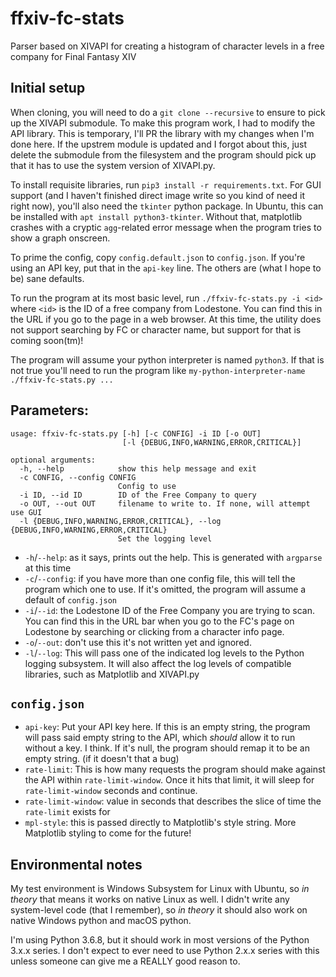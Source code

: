 # ffxiv-fc-stats

Parser based on XIVAPI for creating a histogram of character levels in a free company for Final 
Fantasy XIV

## Initial setup

When cloning, you will need to do a `git clone --recursive` to ensure to pick up the XIVAPI 
submodule.  To make this program work, I had to modify the API library.  This is temporary, I'll PR
the library with my changes when I'm done here.  If the upstrem module is updated and I forgot about
this, just delete the submodule from the filesystem and the program should pick up that it has to 
use the system version of XIVAPI.py.

To install requisite libraries, run `pip3 install -r requirements.txt`.  For GUI support (and I 
haven't finished direct image write so you kind of need it right now), you'll also need the 
`tkinter` python package.  In Ubuntu, this can be installed with `apt install python3-tkinter`.
Without that, matplotlib crashes with a cryptic `agg`-related error message when the program tries
to show a graph onscreen.

To prime the config, copy `config.default.json` to `config.json`.  If you're using an API key, put 
that in the `api-key` line.  The others are (what I hope to be) sane defaults.

To run the program at its most basic level, run `./ffxiv-fc-stats.py -i <id>` where `<id>` is the ID
of a free company from Lodestone.  You can find this in the URL if you go to the page in a web
browser.  At this time, the utility does not support searching by FC or character name, but support
for that is coming soon(tm)!

The program will assume your python interpreter is named `python3`.  If that is not true you'll need
to run the program like `my-python-interpreter-name ./ffxiv-fc-stats.py ...`

## Parameters:

```shell
usage: ffxiv-fc-stats.py [-h] [-c CONFIG] -i ID [-o OUT]
                         [-l {DEBUG,INFO,WARNING,ERROR,CRITICAL}]

optional arguments:
  -h, --help            show this help message and exit
  -c CONFIG, --config CONFIG
                        Config to use
  -i ID, --id ID        ID of the Free Company to query
  -o OUT, --out OUT     filename to write to. If none, will attempt use GUI
  -l {DEBUG,INFO,WARNING,ERROR,CRITICAL}, --log {DEBUG,INFO,WARNING,ERROR,CRITICAL}
                        Set the logging level
```

- `-h`/`--help`: as it says, prints out the help.  This is generated with `argparse` at this time
- `-c`/`--config`: if you have more than one config file, this will tell the program which one to 
use.  If it's omitted, the program will assume a default of `config.json`
- `-i`/`--id`: the Lodestone ID of the Free Company you are trying to scan.  You can find this in 
the URL bar when you go to the FC's page on Lodestone by searching or clicking from a character info
page.
- `-o`/`--out`: don't use this it's not written yet and ignored.
- `-l`/`--log`: This will pass one of the indicated log levels to the Python logging subsystem.
It will also affect the log levels of compatible libraries, such as Matplotlib and XIVAPI.py

## `config.json`

- `api-key`: Put your API key here. If this is an empty string, the program will pass said empty 
string to the API, which _should_ allow it to run without a key.  I think.  If it's null, the 
program should remap it to be an empty string. (if it doesn't that a bug)
- `rate-limit`: This is how many requests the program should make against the API within 
`rate-limit-window`.  Once it hits that limit, it will sleep for `rate-limit-window` seconds and 
continue.
- `rate-limit-window`: value in seconds that describes the slice of time the `rate-limit` exists for
- `mpl-style`: this is passed directly to Matplotlib's style string.  More Matplotlib styling to
come for the future!

## Environmental notes

My test environment is Windows Subsystem for Linux with Ubuntu, so _in theory_ that means it works 
on native Linux as well.  I didn't write any system-level code (that I remember), so _in theory_ it 
should also work on native Windows python and macOS python.

I'm using Python 3.6.8, but it should work in most versions of the Python 3.x.x series.  I don't
expect to ever need to use Python 2.x.x series with this unless someone can give me a REALLY good
reason to.